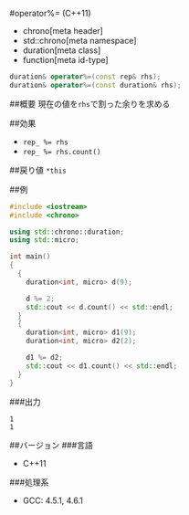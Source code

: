 #operator%= (C++11)
* chrono[meta header]
* std::chrono[meta namespace]
* duration[meta class]
* function[meta id-type]

```cpp
duration& operator%=(const rep& rhs);
duration& operator%=(const duration& rhs);
```

##概要
現在の値を`rhs`で割った余りを求める

##効果
- `rep_ %= rhs`
- `rep_ %= rhs.count()`

##戻り値
`*this`

##例
```cpp
#include <iostream>
#include <chrono>

using std::chrono::duration;
using std::micro;

int main()
{
  {
    duration<int, micro> d(9);

    d %= 2;
    std::cout << d.count() << std::endl;
  }
  {
    duration<int, micro> d1(9);
    duration<int, micro> d2(2);

    d1 %= d2;
    std::cout << d1.count() << std::endl;
  }
}
```


###出力
```
1
1
```

##バージョン
###言語
- C++11

###処理系
- GCC: 4.5.1, 4.6.1

